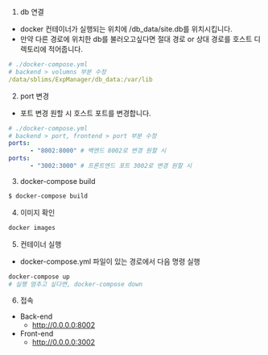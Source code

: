 1. db 연결
- docker 컨테이너가 실행되는 위치에 /db_data/site.db를 위치시킵니다.
- 만약 다른 경로에 위치한 db를 불러오고싶다면 절대 경로 or 상대 경로를 호스트 디렉토리에 적어줍니다.
```yml
# ./docker-compose.yml
# backend > volumns 부분 수정
/data/sblims/ExpManager/db_data:/var/lib
```

2. port 변경
- 포트 변경 원할 시 호스트 포트를 변경합니다.
```yml
# ./docker-compose.yml
# backend > port, frontend > port 부분 수정
ports:
      - "8002:8000" # 백엔드 8002로 변경 원할 시
ports:
      - "3002:3000" # 프론트엔드 포트 3002로 변경 원할 시
```

3. docker-compose build
```bash
$ docker-compose build
```

4. 이미지 확인
```bash
docker images
```

5. 컨테이너 실행
- docker-compose.yml 파일이 있는 경로에서 다음 명령 실행
```bash
docker-compose up
# 실행 멈추고 싶다면, docker-compose down
```

6. 접속
- Back-end
  - http://0.0.0.0:8002
- Front-end
  - http://0.0.0.0:3002